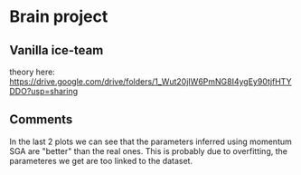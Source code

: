 # Brain project
## Vanilla ice-team

theory here: https://drive.google.com/drive/folders/1_Wut20jIW6PmNG8I4ygEy90tjfHTYDDO?usp=sharing

## Comments
In the last 2 plots we can see that the parameters inferred using momentum SGA are "better" than the real ones. This is probably due to overfitting, the parameteres we get are too linked to the dataset.
